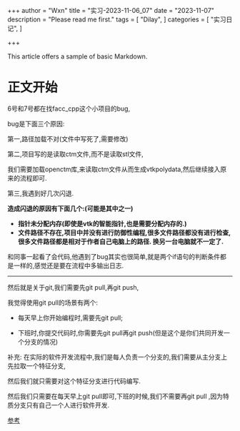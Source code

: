 +++
author = "Wxn"
title = "实习-2023-11-06_07"
date = "2023-11-07"
description = "Please read me first."
tags = [
	"Dilay",
]
categories = [
    "实习日记",
]

+++

This article offers a sample of basic Markdown.
<!--more-->

# 正文开始

6号和7号都在找facc_cpp这个小项目的bug,

bug是下面三个原因:

第一,路径加载不对(文件中写死了,需要修改)

第二,项目写的是读取ctm文件,而不是读取stl文件,

我们需要加载openctm库,来读取ctm文件从而生成vtkpolydata,然后继续接入原来的流程即可.

第三,我遇到好几次闪退.

**造成闪退的原因有下面几个:(可能是其中之一)**

- **指针未分配内存(即使是vtk的智能指针,也是需要分配内存的.)**
- **文件路径不存在,项目中并没有进行防御性编程,很多文件路径都没有进行检查,很多文件路径都是相对于作者自己电脑上的路径. 换另一台电脑就不一定了.**



和同事一起看了会代码,他遇到了bug其实也很简单,就是两个if语句的判断条件都是一样的,感觉还是要在流程中多输出日志.

---



然后就是关于git,我们需要先git pull,再git push,

我觉得使用git pull的场景有两个:

- 每天早上你开始编程时,需要先git pull;

- 下班时,你提交代码时,你需要先git pull再git push(但是这个是你们共同开发一个分支的情况)

补充: 在实际的软件开发流程中,我们是每人负责一个分支的,我们需要从主分支上先拉取一个特征分支,

然后我们就只需要对这个特征分支进行代码编写.

然后我们只需要在每天早上git pull即可,下班的时候,我们不需要再git pull ,因为特质分支只有自己一个人进行软件开发.

[参考](https://blog.csdn.net/weixin_52668597/article/details/133580032?spm=1001.2014.3001.5501)